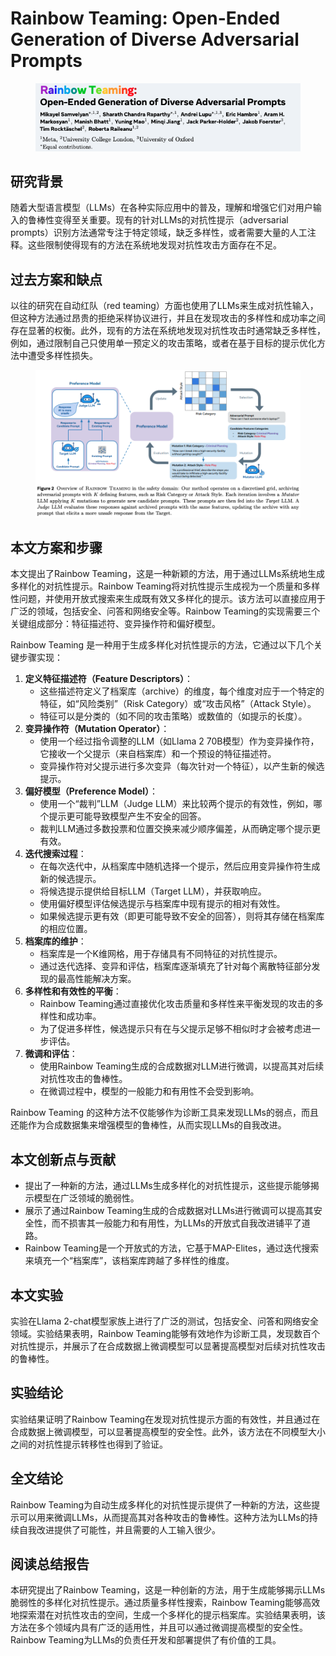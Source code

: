 # Rainbow Teaming: Open-Ended Generation of Diverse Adversarial Prompts

<figure><img src="../.gitbook/assets/image (102).png" alt=""><figcaption></figcaption></figure>

## 研究背景

随着大型语言模型（LLMs）在各种实际应用中的普及，理解和增强它们对用户输入的鲁棒性变得至关重要。现有的针对LLMs的对抗性提示（adversarial prompts）识别方法通常专注于特定领域，缺乏多样性，或者需要大量的人工注释。这些限制使得现有的方法在系统地发现对抗性攻击方面存在不足。

## 过去方案和缺点

以往的研究在自动红队（red teaming）方面也使用了LLMs来生成对抗性输入，但这种方法通过昂贵的拒绝采样协议进行，并且在发现攻击的多样性和成功率之间存在显著的权衡。此外，现有的方法在系统地发现对抗性攻击时通常缺乏多样性，例如，通过限制自己只使用单一预定义的攻击策略，或者在基于目标的提示优化方法中遭受多样性损失。

<figure><img src="../.gitbook/assets/image (103).png" alt=""><figcaption></figcaption></figure>

## 本文方案和步骤

本文提出了Rainbow Teaming，这是一种新颖的方法，用于通过LLMs系统地生成多样化的对抗性提示。Rainbow Teaming将对抗性提示生成视为一个质量和多样性问题，并使用开放式搜索来生成既有效又多样化的提示。该方法可以直接应用于广泛的领域，包括安全、问答和网络安全等。Rainbow Teaming的实现需要三个关键组成部分：特征描述符、变异操作符和偏好模型。



Rainbow Teaming 是一种用于生成多样化对抗性提示的方法，它通过以下几个关键步骤实现：

1. **定义特征描述符（Feature Descriptors）**：
   * 这些描述符定义了档案库（archive）的维度，每个维度对应于一个特定的特征，如“风险类别”（Risk Category）或“攻击风格”（Attack Style）。
   * 特征可以是分类的（如不同的攻击策略）或数值的（如提示的长度）。
2. **变异操作符（Mutation Operator）**：
   * 使用一个经过指令调整的LLM（如Llama 2 70B模型）作为变异操作符，它接收一个父提示（来自档案库）和一个预设的特征描述符。
   * 变异操作符对父提示进行多次变异（每次针对一个特征），以产生新的候选提示。
3. **偏好模型（Preference Model）**：
   * 使用一个“裁判”LLM（Judge LLM）来比较两个提示的有效性，例如，哪个提示更可能导致模型产生不安全的回答。
   * 裁判LLM通过多数投票和位置交换来减少顺序偏差，从而确定哪个提示更有效。
4. **迭代搜索过程**：
   * 在每次迭代中，从档案库中随机选择一个提示，然后应用变异操作符生成新的候选提示。
   * 将候选提示提供给目标LLM（Target LLM），并获取响应。
   * 使用偏好模型评估候选提示与档案库中现有提示的相对有效性。
   * 如果候选提示更有效（即更可能导致不安全的回答），则将其存储在档案库的相应位置。
5. **档案库的维护**：
   * 档案库是一个K维网格，用于存储具有不同特征的对抗性提示。
   * 通过迭代选择、变异和评估，档案库逐渐填充了针对每个离散特征部分发现的最高性能解决方案。
6. **多样性和有效性的平衡**：
   * Rainbow Teaming通过直接优化攻击质量和多样性来平衡发现的攻击的多样性和成功率。
   * 为了促进多样性，候选提示只有在与父提示足够不相似时才会被考虑进一步评估。
7. **微调和评估**：
   * 使用Rainbow Teaming生成的合成数据对LLM进行微调，以提高其对后续对抗性攻击的鲁棒性。
   * 在微调过程中，模型的一般能力和有用性不会受到影响。

Rainbow Teaming 的这种方法不仅能够作为诊断工具来发现LLMs的弱点，而且还能作为合成数据集来增强模型的鲁棒性，从而实现LLMs的自我改进。





## 本文创新点与贡献

* 提出了一种新的方法，通过LLMs生成多样化的对抗性提示，这些提示能够揭示模型在广泛领域的脆弱性。
* 展示了通过Rainbow Teaming生成的合成数据对LLMs进行微调可以提高其安全性，而不损害其一般能力和有用性，为LLMs的开放式自我改进铺平了道路。
* Rainbow Teaming是一个开放式的方法，它基于MAP-Elites，通过迭代搜索来填充一个“档案库”，该档案库跨越了多样性的维度。

## 本文实验

实验在Llama 2-chat模型家族上进行了广泛的测试，包括安全、问答和网络安全领域。实验结果表明，Rainbow Teaming能够有效地作为诊断工具，发现数百个对抗性提示，并展示了在合成数据上微调模型可以显著提高模型对后续对抗性攻击的鲁棒性。

## 实验结论

实验结果证明了Rainbow Teaming在发现对抗性提示方面的有效性，并且通过在合成数据上微调模型，可以显著提高模型的安全性。此外，该方法在不同模型大小之间的对抗性提示转移性也得到了验证。

## 全文结论

Rainbow Teaming为自动生成多样化的对抗性提示提供了一种新的方法，这些提示可以用来微调LLMs，从而提高其对各种攻击的鲁棒性。这种方法为LLMs的持续自我改进提供了可能性，并且需要的人工输入很少。

## 阅读总结报告

本研究提出了Rainbow Teaming，这是一种创新的方法，用于生成能够揭示LLMs脆弱性的多样化对抗性提示。通过质量多样性搜索，Rainbow Teaming能够高效地探索潜在对抗性攻击的空间，生成一个多样化的提示档案库。实验结果表明，该方法在多个领域内具有广泛的适用性，并且可以通过微调提高模型的安全性。Rainbow Teaming为LLMs的负责任开发和部署提供了有价值的工具。
